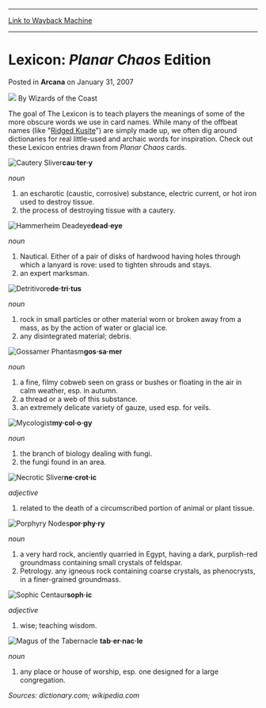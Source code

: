
---
[Link to Wayback Machine](https://web.archive.org/web/20211205195208/https://magic.wizards.com/en/articles/archive/arcana/lexicon-planar-chaos-edition-2007-01-31)

[_metadata_:author]:- "Wizards of the Coast"
[_metadata_:description]:- "The goal of The Lexicon is to teach players the meanings of some of the more obscure words we use in card names. While many of the offbeat names (like `Ridged Kusite`) are simply made up, we often dig around dictionaries for real little-used and archaic words for inspiration. Check out these Lexicon entries drawn from Planar Chaos cards.cau·ter·y noun an escharotic (caustic,"
[_metadata_:generator]:- "Drupal 7 (http://drupal.org)"
[_metadata_:node]:- "698546"
[_metadata_:publish_date]:- "2007-01-31"
[_metadata_:source]:- "div-main-content"
[_metadata_:title]:- "Lexicon: Planar Chaos Edition"
[_metadata_:wayback_capture_timestamp]:- "2021-12-05 19:52:08"
[_metadata_:wayback_raw_url]:- "https://web.archive.org/web/20211205195208id_/https://magic.wizards.com/en/articles/archive/arcana/lexicon-planar-chaos-edition-2007-01-31"
[_metadata_:wayback_url]:- "https://magic.wizards.com/en/articles/archive/arcana/lexicon-planar-chaos-edition-2007-01-31"
---


Lexicon: *Planar Chaos* Edition
===============================



 Posted in **Arcana**
 on January 31, 2007 






![](https://media.magic.wizards.com/styles/auth_small/public/images/person/wizards_author.jpg)
By Wizards of the Coast











The goal of The Lexicon is to teach players the meanings of some of the more obscure words we use in card names. While many of the offbeat names (like "[Ridged Kusite](http://gatherer.wizards.com/Pages/Card/Details.aspx?&name=Ridged%2BKusite)") are simply made up, we often dig around dictionaries for real little-used and archaic words for inspiration. Check out these Lexicon entries drawn from *Planar Chaos* cards.

![Cautery Sliver](http://gatherer.wizards.com/Handlers/Image.ashx?type=card&name=Cautery+Sliver)**cau·ter·y**
  
*noun*


1. an escharotic (caustic, corrosive) substance, electric current, or hot iron used to destroy tissue.
2. the process of destroying tissue with a cautery.

![Hammerheim Deadeye](http://gatherer.wizards.com/Handlers/Image.ashx?type=card&name=Hammerheim+Deadeye)**dead·eye** 
  
*noun*


1. Nautical. Either of a pair of disks of hardwood having holes through which a lanyard is rove: used to tighten shrouds and stays.
2. an expert marksman.

![Detritivore](http://gatherer.wizards.com/Handlers/Image.ashx?type=card&name=Detritivore)**de·tri·tus** 
  
*noun*


1. rock in small particles or other material worn or broken away from a mass, as by the action of water or glacial ice.
2. any disintegrated material; debris.

![Gossamer Phantasm](http://gatherer.wizards.com/Handlers/Image.ashx?type=card&name=Gossamer+Phantasm)**gos·sa·mer** 
  
*noun*


1. a fine, filmy cobweb seen on grass or bushes or floating in the air in calm weather, esp. in autumn.
2. a thread or a web of this substance.
3. an extremely delicate variety of gauze, used esp. for veils.

![Mycologist](http://gatherer.wizards.com/Handlers/Image.ashx?type=card&name=Mycologist)**my·col·o·gy** 
  
*noun*


1. the branch of biology dealing with fungi.
2. the fungi found in an area.

![Necrotic Sliver](http://gatherer.wizards.com/Handlers/Image.ashx?type=card&name=Necrotic+Sliver)**ne·crot·ic** 
  
*adjective*


1. related to the death of a circumscribed portion of animal or plant tissue.

![Porphyry Nodes](http://gatherer.wizards.com/Handlers/Image.ashx?type=card&name=Porphyry+Nodes)**por·phy·ry** 
  
*noun*


1. a very hard rock, anciently quarried in Egypt, having a dark, purplish-red groundmass containing small crystals of feldspar.
2. Petrology. any igneous rock containing coarse crystals, as phenocrysts, in a finer-grained groundmass.

![Sophic Centaur](http://gatherer.wizards.com/Handlers/Image.ashx?type=card&name=Sophic+Centaur)**soph·ic** 
  
*adjective*


1. wise; teaching wisdom.

![Magus of the Tabernacle](http://gatherer.wizards.com/Handlers/Image.ashx?type=card&name=Magus+of+the+Tabernacle) **tab·er·nac·le** 
  
*noun*


1. any place or house of worship, esp. one designed for a large congregation.

*Sources: dictionary.com; wikipedia.com*








